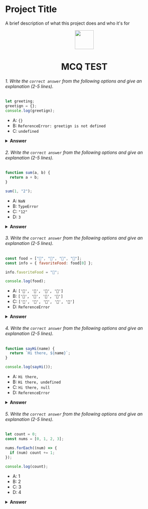 
# Project Title

A brief description of what this project does and who it's for

<div align="center">
  <img height="60" src="https://edurev.gumlet.io/AllImages/original/ApplicationImages/CourseImages/944e5d47-8c55-4a89-91e5-22ab5f2798fc_CI.png">
  <h1>MCQ TEST</h1>
</div>

###### 1. Write the `correct answer` from the following options and give an explanation (2-5 lines).

```javascript
let greeting;
greetign = {};
console.log(greetign);
```

- A: `{}`
- B: `ReferenceError: greetign is not defined`
- C: `undefined`

<details><summary><b>Answer</b></summary>
<p>

#### Answer: A:{} . 


### Explanation:
 
In the code provided, a variable named "greeting" is declared.
   Then, there is  assigns an empty object to a variable named "greetign"  . Finally, when you log "greetign" to the console, it will output an empty object, as that is the value assigned to "greetign.
</p>
</details>

###### 2. Write the `correct answer` from the following options and give an explanation (2-5 lines).

```javascript
function sum(a, b) {
  return a + b;
}

sum(1, "2");
```

- A: `NaN`
- B: `TypeError`
- C: `"12"`
- D: `3`

<details><summary><b>Answer</b></summary>
<p>

#### Answer: C:`"12"`. 

<i>Write your explanation here</i>

 In JavaScript, when we use the + operator with one or both strings operands , it performs concatenation instead of addition. Function call sum(1, "2"); here  first argument 1 is  a number but the second argument "2" is a string. Therefore, JavaScript will concatenate the string "2" with the number 1, resulting in the string "12."
</p>
</details>

###### 3. Write the `correct answer` from the following options and give an explanation (2-5 lines).

```javascript
const food = ["🍕", "🍫", "🥑", "🍔"];
const info = { favoriteFood: food[0] };

info.favoriteFood = "🍝";

console.log(food);
```

- A: `['🍕', '🍫', '🥑', '🍔']`
- B: `['🍝', '🍫', '🥑', '🍔']`
- C: `['🍝', '🍕', '🍫', '🥑', '🍔']`
- D: `ReferenceError`

<details><summary><b>Answer</b></summary>
<p>

#### Answer: A: ['🍕', '🍫', '🥑', '🍔'] .

<i>Write your explanation here</i>
In this code, an array food is created with four elements. Then, an object info is created with a property favoriteFood that initially holds the first element of the food array, which is "🍕". Later, the value of info.favoriteFood is reassigned to "🍝", but this change does not affect the original food array.

 So,
 when we log the food array, it remains unchanged, and the output is ['🍕', '🍫', '🥑', '🍔'].
</p>
</details>

###### 4. Write the `correct answer` from the following options and give an explanation (2-5 lines).

```javascript
function sayHi(name) {
  return `Hi there, ${name}`;
}

console.log(sayHi());
```

- A: `Hi there,`
- B: `Hi there, undefined`
- C: `Hi there, null`
- D: `ReferenceError`

<details><summary><b>Answer</b></summary>
<p>

#### Answer:B: `Hi there, undefined` .

<i>Write your explanation here</i>

  In the sayHi function, there is a parameter name that expects an argument when the function is called. 
However, when we call sayHi() without providing any argument, name remains undefined.

 The function still  executes, but it concatenates the undefined value with the string, resulting in "Hi there, undefined" being returned and logged to the console.
</p>
</details>

###### 5. Write the `correct answer` from the following options and give an explanation (2-5 lines).

```javascript
let count = 0;
const nums = [0, 1, 2, 3];

nums.forEach((num) => {
  if (num) count += 1;
});

console.log(count);
```

- A: 1
- B: 2
- C: 3
- D: 4

<details><summary><b>Answer</b></summary>
<p>

#### Answer: C: 3 .

<i>Write your explanation here</i>

In this code, a forEach loop iterates through the nums array. For each element num in the array, the if (num) condition checks if the value of num is truthy (in JavaScript, 0 is falsy, and any non-zero number is truthy). Since there are three non-zero elements in the nums array (1, 2, and 3), the count variable is incremented for each of them. Therefore, the value of count becomes 3, and that's what gets logged to the console.
</p>
</details>


